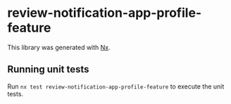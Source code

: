 # review-notification-app-profile-feature

This library was generated with [Nx](https://nx.dev).

## Running unit tests

Run `nx test review-notification-app-profile-feature` to execute the unit tests.
